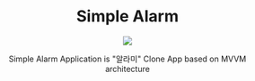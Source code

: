 # <div align="center">Simple Alarm</div>
 

<p align="center">
<img src="https://user-images.githubusercontent.com/52353492/182855502-b3aea0d0-c926-48c6-b7a2-6966ab91dc8a.svg">
</p>
<div align="center">Simple Alarm Application is "알라미" Clone App based on MVVM architecture</div> 
